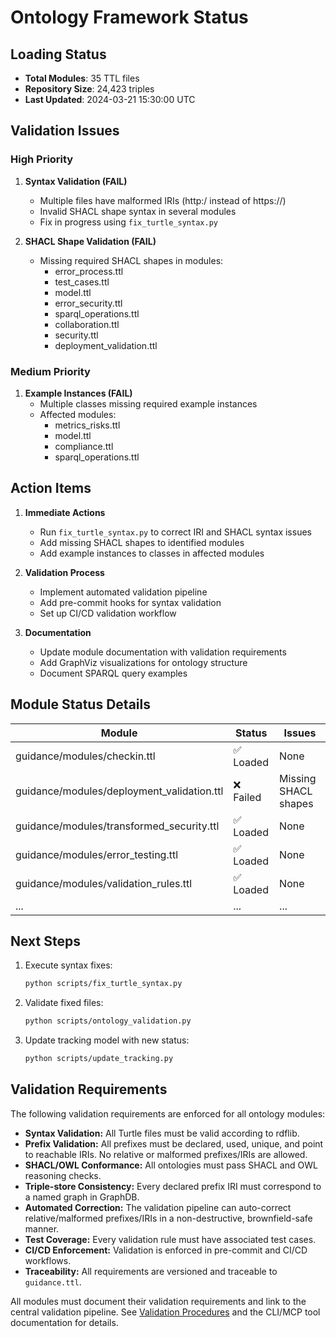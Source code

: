 # Ontology Framework Status

## Loading Status
- **Total Modules**: 35 TTL files
- **Repository Size**: 24,423 triples
- **Last Updated**: 2024-03-21 15:30:00 UTC

## Validation Issues

### High Priority
1. **Syntax Validation (FAIL)**
   - Multiple files have malformed IRIs (http:/ instead of https://)
   - Invalid SHACL shape syntax in several modules
   - Fix in progress using `fix_turtle_syntax.py`

2. **SHACL Shape Validation (FAIL)**
   - Missing required SHACL shapes in modules:
     - error_process.ttl
     - test_cases.ttl
     - model.ttl
     - error_security.ttl
     - sparql_operations.ttl
     - collaboration.ttl
     - security.ttl
     - deployment_validation.ttl

### Medium Priority
1. **Example Instances (FAIL)**
   - Multiple classes missing required example instances
   - Affected modules:
     - metrics_risks.ttl
     - model.ttl
     - compliance.ttl
     - sparql_operations.ttl

## Action Items

1. **Immediate Actions**
   - Run `fix_turtle_syntax.py` to correct IRI and SHACL syntax issues
   - Add missing SHACL shapes to identified modules
   - Add example instances to classes in affected modules

2. **Validation Process**
   - Implement automated validation pipeline
   - Add pre-commit hooks for syntax validation
   - Set up CI/CD validation workflow

3. **Documentation**
   - Update module documentation with validation requirements
   - Add GraphViz visualizations for ontology structure
   - Document SPARQL query examples

## Module Status Details

| Module | Status | Issues |
|--------|---------|---------|
| guidance/modules/checkin.ttl | ✅ Loaded | None |
| guidance/modules/deployment_validation.ttl | ❌ Failed | Missing SHACL shapes |
| guidance/modules/transformed_security.ttl | ✅ Loaded | None |
| guidance/modules/error_testing.ttl | ✅ Loaded | None |
| guidance/modules/validation_rules.ttl | ✅ Loaded | None |
| ... | ... | ... |

## Next Steps

1. Execute syntax fixes:
   ```bash
   python scripts/fix_turtle_syntax.py
   ```

2. Validate fixed files:
   ```bash
   python scripts/ontology_validation.py
   ```

3. Update tracking model with new status:
   ```bash
   python scripts/update_tracking.py
   ```

## Validation Requirements

The following validation requirements are enforced for all ontology modules:
- **Syntax Validation:** All Turtle files must be valid according to rdflib.
- **Prefix Validation:** All prefixes must be declared, used, unique, and point to reachable IRIs. No relative or malformed prefixes/IRIs are allowed.
- **SHACL/OWL Conformance:** All ontologies must pass SHACL and OWL reasoning checks.
- **Triple-store Consistency:** Every declared prefix IRI must correspond to a named graph in GraphDB.
- **Automated Correction:** The validation pipeline can auto-correct relative/malformed prefixes/IRIs in a non-destructive, brownfield-safe manner.
- **Test Coverage:** Every validation rule must have associated test cases.
- **CI/CD Enforcement:** Validation is enforced in pre-commit and CI/CD workflows.
- **Traceability:** All requirements are versioned and traceable to `guidance.ttl`.

All modules must document their validation requirements and link to the central validation pipeline. See [Validation Procedures](docs/validation_procedures.md) and the CLI/MCP tool documentation for details. 